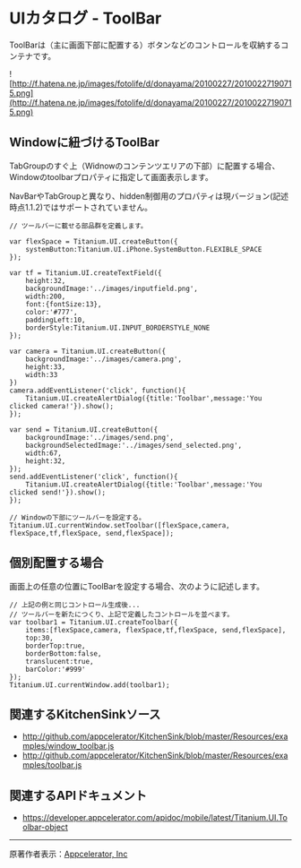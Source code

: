 # UIカタログ - ToolBar #


ToolBarは（主に画面下部に配置する）ボタンなどのコントロールを収納するコンテナです。

![http://f.hatena.ne.jp/images/fotolife/d/donayama/20100227/20100227190715.png](http://f.hatena.ne.jp/images/fotolife/d/donayama/20100227/20100227190715.png)

## Windowに紐づけるToolBar ##
TabGroupのすぐ上（Widnowのコンテンツエリアの下部）に配置する場合、Windowのtoolbarプロパティに指定して画面表示します。

NavBarやTabGroupと異なり、hidden制御用のプロパティは現バージョン(記述時点1.1.2)ではサポートされていません。

```
// ツールバーに載せる部品群を定義します。

var flexSpace = Titanium.UI.createButton({
	systemButton:Titanium.UI.iPhone.SystemButton.FLEXIBLE_SPACE
});

var tf = Titanium.UI.createTextField({
	height:32,
	backgroundImage:'../images/inputfield.png',
	width:200,
	font:{fontSize:13},
	color:'#777',
	paddingLeft:10,
	borderStyle:Titanium.UI.INPUT_BORDERSTYLE_NONE
});

var camera = Titanium.UI.createButton({
	backgroundImage:'../images/camera.png',
	height:33,
	width:33
})
camera.addEventListener('click', function(){
	Titanium.UI.createAlertDialog({title:'Toolbar',message:'You clicked camera!'}).show();
});

var send = Titanium.UI.createButton({
	backgroundImage:'../images/send.png',
	backgroundSelectedImage:'../images/send_selected.png',
	width:67,
	height:32,
});
send.addEventListener('click', function(){
	Titanium.UI.createAlertDialog({title:'Toolbar',message:'You clicked send!'}).show();
});

// Windowの下部にツールバーを設定する。
Titanium.UI.currentWindow.setToolbar([flexSpace,camera, flexSpace,tf,flexSpace, send,flexSpace]);
```

## 個別配置する場合 ##

画面上の任意の位置にToolBarを設定する場合、次のように記述します。

```
// 上記の例と同じコントロール生成後...
// ツールバーを新たにつくり、上記で定義したコントロールを並べます。
var toolbar1 = Titanium.UI.createToolbar({
	items:[flexSpace,camera, flexSpace,tf,flexSpace, send,flexSpace],
	top:30,
	borderTop:true,
	borderBottom:false,
	translucent:true,
	barColor:'#999'
});	
Titanium.UI.currentWindow.add(toolbar1);
```

## 関連するKitchenSinkソース ##

  * http://github.com/appcelerator/KitchenSink/blob/master/Resources/examples/window_toolbar.js
  * http://github.com/appcelerator/KitchenSink/blob/master/Resources/examples/toolbar.js

## 関連するAPIドキュメント ##

  * https://developer.appcelerator.com/apidoc/mobile/latest/Titanium.UI.Toolbar-object


---

原著作者表示：[Appcelerator, Inc](http://www.appcelerator.com/)